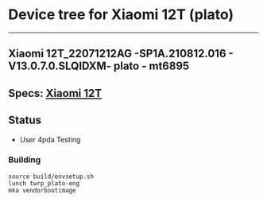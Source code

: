 # Device tree for Xiaomi 12T (plato)
--------------------------------------------
## Xiaomi 12T_22071212AG -SP1A.210812.016 - V13.0.7.0.SLQIDXM- plato - mt6895

## Specs: [Xiaomi 12T](https://www.devicespecifications.com/en/model/9dcb5abd)

## Status
   - User 4pda Testing


### Building
```
source build/envsetup.sh
lunch twrp_plato-eng
mka vendorbootimage
```
